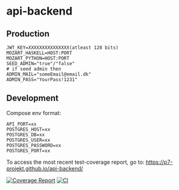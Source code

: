 # api-backend

## Production

```env
JWT_KEY=XXXXXXXXXXXXXXX(atleast 128 bits)
MOZART_HASKELL=HOST:PORT
MOZART_PYTHON=HOST:PORT
SEED_ADMIN="true"/"false"
# if seed admin then
ADMIN_MAIL="someEmail@email.dk"
ADMIN_PASS="YourPass!1231"
```

## Development

Compose env format:

```env
API_PORT=xx
POSTGRES_HOST=xx
POSTGRES_DB=xx
POSTGRES_USER=xx
POSTGRES_PASSWORD=xx
POSTGRES_PORT=xx
```

To access the most recent test-coverage report, go to: https://p7-projekt.github.io/api-backend/

[![Coverage Report](https://github.com/p7-projekt/api-backend/actions/workflows/pages/pages-build-deployment/badge.svg)](https://p7-projekt.github.io/api-backend/)
[![CI](https://github.com/p7-projekt/api-backend/actions/workflows/dotnet.yml/badge.svg)]()
